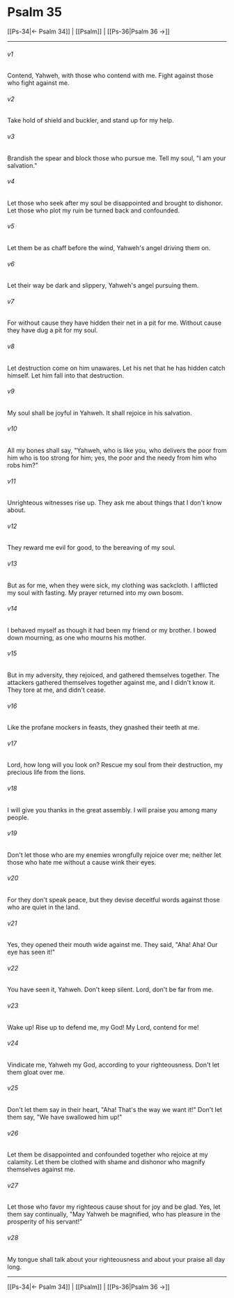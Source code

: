 # Psalm 35

[[Ps-34|← Psalm 34]] | [[Psalm]] | [[Ps-36|Psalm 36 →]]
***



###### v1 
Contend, Yahweh, with those who contend with me. Fight against those who fight against me. 

###### v2 
Take hold of shield and buckler, and stand up for my help. 

###### v3 
Brandish the spear and block those who pursue me. Tell my soul, "I am your salvation." 

###### v4 
Let those who seek after my soul be disappointed and brought to dishonor. Let those who plot my ruin be turned back and confounded. 

###### v5 
Let them be as chaff before the wind, Yahweh's angel driving them on. 

###### v6 
Let their way be dark and slippery, Yahweh's angel pursuing them. 

###### v7 
For without cause they have hidden their net in a pit for me. Without cause they have dug a pit for my soul. 

###### v8 
Let destruction come on him unawares. Let his net that he has hidden catch himself. Let him fall into that destruction. 

###### v9 
My soul shall be joyful in Yahweh. It shall rejoice in his salvation. 

###### v10 
All my bones shall say, "Yahweh, who is like you, who delivers the poor from him who is too strong for him; yes, the poor and the needy from him who robs him?" 

###### v11 
Unrighteous witnesses rise up. They ask me about things that I don't know about. 

###### v12 
They reward me evil for good, to the bereaving of my soul. 

###### v13 
But as for me, when they were sick, my clothing was sackcloth. I afflicted my soul with fasting. My prayer returned into my own bosom. 

###### v14 
I behaved myself as though it had been my friend or my brother. I bowed down mourning, as one who mourns his mother. 

###### v15 
But in my adversity, they rejoiced, and gathered themselves together. The attackers gathered themselves together against me, and I didn't know it. They tore at me, and didn't cease. 

###### v16 
Like the profane mockers in feasts, they gnashed their teeth at me. 

###### v17 
Lord, how long will you look on? Rescue my soul from their destruction, my precious life from the lions. 

###### v18 
I will give you thanks in the great assembly. I will praise you among many people. 

###### v19 
Don't let those who are my enemies wrongfully rejoice over me; neither let those who hate me without a cause wink their eyes. 

###### v20 
For they don't speak peace, but they devise deceitful words against those who are quiet in the land. 

###### v21 
Yes, they opened their mouth wide against me. They said, "Aha! Aha! Our eye has seen it!" 

###### v22 
You have seen it, Yahweh. Don't keep silent. Lord, don't be far from me. 

###### v23 
Wake up! Rise up to defend me, my God! My Lord, contend for me! 

###### v24 
Vindicate me, Yahweh my God, according to your righteousness. Don't let them gloat over me. 

###### v25 
Don't let them say in their heart, "Aha! That's the way we want it!" Don't let them say, "We have swallowed him up!" 

###### v26 
Let them be disappointed and confounded together who rejoice at my calamity. Let them be clothed with shame and dishonor who magnify themselves against me. 

###### v27 
Let those who favor my righteous cause shout for joy and be glad. Yes, let them say continually, "May Yahweh be magnified, who has pleasure in the prosperity of his servant!" 

###### v28 
My tongue shall talk about your righteousness and about your praise all day long.

***
[[Ps-34|← Psalm 34]] | [[Psalm]] | [[Ps-36|Psalm 36 →]]
